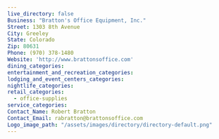 ```yaml
---
live_directory: false
Business: "Bratton's Office Equipment, Inc."
Street: 1303 8th Avenue
City: Greeley
State: Colorado
Zip: 80631
Phone: (970) 378-1480
Website: 'http://www.brattonsoffice.com'
dining_categories:
entertainment_and_recreation_categories:
lodging_and_event_centers_categories:
nightlife_categories:
retail_categories:
  - office-supplies
service_categories:
Contact_Name: Robert Bratton
Contact_Email: rabratton@brattonsoffice.com
Logo_image_path: "/assets/images/directory/directory-default.png"
---
```



